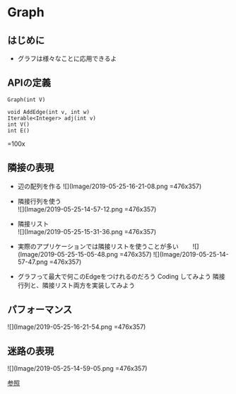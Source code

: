 # Graph

## はじめに　　
* グラフは様々なことに応用できるよ

## APIの定義
```
Graph(int V)

void AddEdge(int v, int w)
Iterable<Integer> adj(int v)
int V()
int E()
```
=100x
## 隣接の表現
* 辺の配列を作る 
![](Image/2019-05-25-16-21-08.png =476x357)

* 隣接行列を使う  
![](Image/2019-05-25-14-57-12.png =476x357)  

* 隣接リスト  
![](Image/2019-05-25-15-31-36.png =476x357)

* 実際のアプリケーションでは隣接リストを使うことが多い　　
![](Image/2019-05-25-15-05-48.png =476x357)
![](Image/2019-05-25-14-57-47.png =476x357)  

* グラフって最大で何このEdgeをつけれるのだろう
Coding してみよう
隣接行列と、隣接リスト両方を実装してみよう

## パフォーマンス
![](Image/2019-05-25-16-21-54.png =476x357)

## 迷路の表現
![](Image/2019-05-25-14-59-05.png =476x357)

[参照](https://algs4.cs.princeton.edu/lectures/41UndirectedGraphs-2x2.pdf)